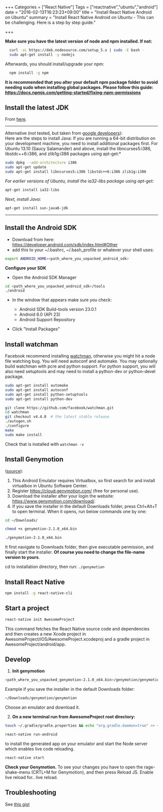 +++
Categories = ["React Native"]
Tags = ["reactnative","ubuntu","android"]
date = "2016-02-13T16:23:23+09:00"
title = "Install React Native Android on Ubuntu"
summary = "Install React Native Android on Ubuntu - This can be challenging. Here is a step by step guide."

+++

**Make sure you have the latest version of node and npm installed. If not:**
```bash
  curl -sL https://deb.nodesource.com/setup_5.x | sudo -E bash -
  sudo apt-get install -y nodejs
```

Afterwards, you should install/upgrade your npm:
```bash
  npm install -g npm
```

**It is recommended that you alter your default npm package folder to avoid needing
sudo when installing global packages. Please follow this guide: <https://docs.npmjs.com/getting-started/fixing-npm-permissions>**

## Install the latest JDK 

From [here](<http://www.oracle.com/technetwork/java/javase/downloads/jdk8-downloads-2133151.html>).  

---

Alternative (not tested, but taken from [google developers](http://developer.android.com/sdk/installing/index.html?pkg=tools)):  
Here are the steps to install Java:
If you are running a 64-bit distribution on your development machine, you need to install additional packages first. For Ubuntu 13.10 (Saucy Salamander) and above, install the libncurses5:i386, libstdc++6:i386, and zlib1g:i386 packages using apt-get:*
```bash
sudo dpkg --add-architecture i386
sudo apt-get update
sudo apt-get install libncurses5:i386 libstdc++6:i386 zlib1g:i386
```
*For earlier versions of Ubuntu, install the ia32-libs package using apt-get:*
```bash
apt-get install ia32-libs
```
*Next, install Java:*
```bash
apt-get install sun-java6-jdk
```
---

## Install the Android SDK

 - Download from here: https://developer.android.com/sdk/index.html#Other
 - add this to your ~/.bashrc, ~/.bash_profile or whatever your shell uses:

```bash
export ANDROID_HOME=<path_where_you_unpacked_android_sdk>
```

**Configure your SDK**

- Open the Android SDK Manager
```bash
cd <path_where_you_unpacked_android_sdk>/tools
./android
```

- In the window that appears make sure you check:
  - Android SDK Build-tools version 23.0.1
  - Android 6.0 (API 23)
  - Android Support Repository  

- Click "Install Packages"

## Install watchman  
Facebook recommend installing [watchman](https://facebook.github.io/watchman/), otherwise you might hit a node file watching bug. You will need autoconf and automake. You may optionally build watchman with pcre and python support. For python support, you will also need setuptools and may need to install a python-dev or python-devel package.

```bash
sudo apt-get install automake
sudo apt-get install autoconf
sudo apt-get install python-setuptools
sudo apt-get install python-dev

git clone https://github.com/facebook/watchman.git
cd watchman
git checkout v4.4.0  # the latest stable release
./autogen.sh
./configure
make
sudo make install
```

Check that is installed with `watchman -v`

## Install Genymotion

([source](http://ubuntuhandbook.org/index.php/2014/02/install-android-emulator-ubuntu-linux/)):

1. This Android Emulator requires Virtualbox, so first search for and install virtualbox in Ubuntu Software Center.
2. Register https://cloud.genymotion.com/ (free for personal use).
3. Download the installer after your login the website: https://www.genymotion.com/download/.
4. If you save the installer in the default Downloads folder, press Ctrl+Alt+T to open terminal. When it opens, run below commands one by one:

```bash
cd ~/Downloads/

chmod +x genymotion-2.1.0_x64.bin

./genymotion-2.1.0_x64.bin
```

It first navigate to Downloads folder, then give executable permission, and finally start the installer. **Of course you need to change the file-name version to yours**.

cd to installation directory, then run: `./genymotion`

## Install React Native

```bash
npm install -g react-native-cli
```

## Start a project

```bash
react-native init AwesomeProject
```

This command fetches the React Native source code and dependencies and then creates a new Xcode project in AwesomeProject/iOS/AwesomeProject.xcodeproj and a gradle project in AwesomeProject/android/app.

## Develop
1) **Init genymotion**

```bash
<path_where_you_unpacked_genymotion-2.1.0_x64.bin>/genymotion/genymotion
```

Example if you save the installer in the default Downloads folder:

```bash
~/Downloads/genymotion/genymotion
```

Choose an emulator and download it.

2) **On a new terminal run from AwesomeProject root directory:**

```bash
touch ~/.gradle/gradle.properties && echo "org.gradle.daemon=true" >> ~/.gradle/gradle.properties
```

```bash
react-native run-android
``` 

to install the generated app on your emulator and start the Node server which enables live code reloading.

```bash
react-native start
```

**Check your Genymotion.**  To see your changes you have to open the rage-shake-menu (CRTL+M for Genymotion), and then press Reload JS. Enable live reload for.. live reload.

## Troubleshooting
See [this gist](https://gist.github.com/staminaloops/02573a94cb59fdf2b1e1)